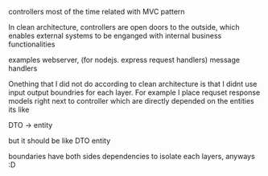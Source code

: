 controllers most of the time related with MVC pattern

In clean architecture, controllers are open doors to the outside, which enables external systems to be enganged with internal business functionalities

examples
    webserver, (for nodejs. express request handlers)
    message handlers


Onething that I did not do according to clean architecture is that I didnt use input output boundries for each layer.
For example I place requset response models right next to controller which are directly depended on the entities 
its like

DTO -> entity

but it should be like 
DTO <boundary> entity

boundaries have both sides dependencies to isolate each layers, anyways :D 